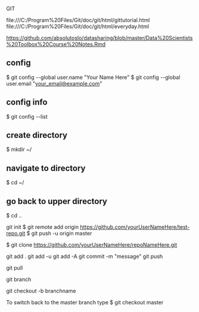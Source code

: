GIT 

file:///C:/Program%20Files/Git/doc/git/html/gittutorial.html
file:///C:/Program%20Files/Git/doc/git/html/everyday.html

https://github.com/absolutoslo/datasharing/blob/master/Data%20Scientists%20Toolbox%20Course%20Notes.Rmd

## config
$ git config --global user.name "Your Name Here"
$ git config --global user.email "your_email@example.com"

## config info
$ git config --list

## create directory
$ mkdir ~/
## navigate to directory
$ cd ~/
## go back to upper directory
$ cd ..

git init
$ git remote add origin https://github.com/yourUserNameHere/test-repo.git
$ git push -u origin master

$ git clone https://github.com/yourUserNameHere/repoNameHere.git

git add .
git add -u
git add -A
git commit -m "message"
git push

git pull

git branch

git checkout -b branchname

To switch back to the master branch type
$ git checkout master




